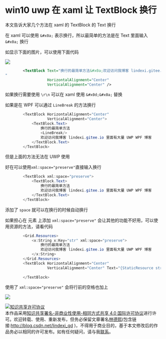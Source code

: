 # win10 uwp 在 xaml 让 TextBlock 换行

本文告诉大家几个方法在 xaml 的 TextBlock 的 Text 换行

<!--more-->
<!-- CreateTime:2020/3/5 9:26:17 -->

<!-- csdn -->

在 xaml 可以使用 `&#x0a;` 表示换行，所以最简单的方法是在 Text 里面输入 `&#x0a;` 换行

如显示下面的图片，可以使用下面代码

<!-- ![](image/win10 uwp 在 xaml 让 TextBlock 换行/win10 uwp 在 xaml 让 TextBlock 换行0.png) -->

![](http://image.acmx.xyz/lindexi%2F20181117153856312)

```xml
        <TextBlock Text="换行的最简单方法&#x0a;欢迎访问我博客 lindexi.gitee.io 里面有大量 UWP WPF 博客
" 
                   HorizontalAlignment="Center"
                   VerticalAlignment="Center" />
```

如果换行需要使用 `\r\n` 可以在 xaml 使用 `&#x0d;&#x0a;` 替换

如果是在 WPF 可以通过 `LineBreak` 的方法换行

```csharp
        <TextBlock HorizontalAlignment="Center"
                   VerticalAlignment="Center">
            <TextBlock.Text>
                换行的最简单方法
                <LineBreak/>
                欢迎访问我博客 lindexi.gitee.io 里面有大量 UWP WPF 博客
            </TextBlock.Text>
        </TextBlock>
```

但是上面的方法无法在 UWP 使用

好在可以使用`xml:space="preserve"`直接输入换行

```csharp
        <TextBlock xml:space="preserve">
            <TextBlock.Text>
                换行的最简单方法
                欢迎访问我博客 lindexi.gitee.io 里面有大量 UWP WPF 博客
            </TextBlock.Text>
        </TextBlock>
```

添加了 `space` 就可以在换行的时候自动换行

如果担心在 元素 上添加 `xml:space="preserve"` 会让其他的功能不好用，可以使用资源的方法，请看代码

```csharp
        <Grid.Resources>
            <x:String x:Key="str" xml:space="preserve">
                换行的最简单方法
                欢迎访问我博客 lindexi.gitee.io 里面有大量 UWP WPF 博客
            </x:String>
        </Grid.Resources>
        <TextBlock HorizontalAlignment="Center" 
                   VerticalAlignment="Center" Text="{StaticResource str}">
         
        </TextBlock>
```

使用了 `xml:space="preserve"` 会将行前的空格也加上

<!-- ![](image/win10 uwp 在 xaml 让 TextBlock 换行/win10 uwp 在 xaml 让 TextBlock 换行1.png) -->

![](http://image.acmx.xyz/lindexi%2F2018111716224687)

<a rel="license" href="http://creativecommons.org/licenses/by-nc-sa/4.0/"><img alt="知识共享许可协议" style="border-width:0" src="https://licensebuttons.net/l/by-nc-sa/4.0/88x31.png" /></a><br />本作品采用<a rel="license" href="http://creativecommons.org/licenses/by-nc-sa/4.0/">知识共享署名-非商业性使用-相同方式共享 4.0 国际许可协议</a>进行许可。欢迎转载、使用、重新发布，但务必保留文章署名[林德熙](http://blog.csdn.net/lindexi_gd)(包含链接:http://blog.csdn.net/lindexi_gd )，不得用于商业目的，基于本文修改后的作品务必以相同的许可发布。如有任何疑问，请与我[联系](mailto:lindexi_gd@163.com)。  
